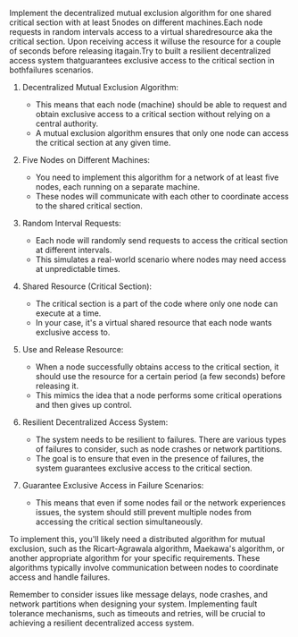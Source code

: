 Implement the decentralized mutual exclusion algorithm for one shared critical section with at least 5nodes on different machines.Each node requests in random intervals access to a virtual sharedresource aka the critical section. Upon receiving access it willuse the resource for a couple of seconds before releasing itagain.Try to built a resilient decentralized access system thatguarantees exclusive access to the critical section in bothfailures scenarios.



1. Decentralized Mutual Exclusion Algorithm:
   - This means that each node (machine) should be able to request and obtain exclusive access to a critical section without relying on a central authority.
   - A mutual exclusion algorithm ensures that only one node can access the critical section at any given time.

2. Five Nodes on Different Machines:
   - You need to implement this algorithm for a network of at least five nodes, each running on a separate machine.
   - These nodes will communicate with each other to coordinate access to the shared critical section.

3. Random Interval Requests:
   - Each node will randomly send requests to access the critical section at different intervals.
   - This simulates a real-world scenario where nodes may need access at unpredictable times.

4. Shared Resource (Critical Section):
   - The critical section is a part of the code where only one node can execute at a time.
   - In your case, it's a virtual shared resource that each node wants exclusive access to.

5. Use and Release Resource:
   - When a node successfully obtains access to the critical section, it should use the resource for a certain period (a few seconds) before releasing it.
   - This mimics the idea that a node performs some critical operations and then gives up control.

6. Resilient Decentralized Access System:
   - The system needs to be resilient to failures. There are various types of failures to consider, such as node crashes or network partitions.
   - The goal is to ensure that even in the presence of failures, the system guarantees exclusive access to the critical section.

7. Guarantee Exclusive Access in Failure Scenarios:
   - This means that even if some nodes fail or the network experiences issues, the system should still prevent multiple nodes from accessing the critical section simultaneously.

To implement this, you'll likely need a distributed algorithm for mutual exclusion, such as the Ricart-Agrawala algorithm, Maekawa's algorithm, or another appropriate algorithm for your specific requirements. These algorithms typically involve communication between nodes to coordinate access and handle failures.

Remember to consider issues like message delays, node crashes, and network partitions when designing your system. Implementing fault tolerance mechanisms, such as timeouts and retries, will be crucial to achieving a resilient decentralized access system.